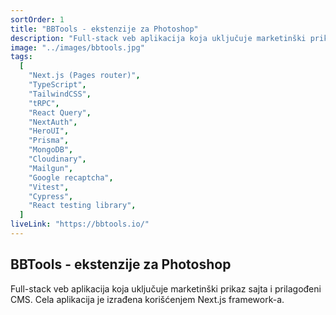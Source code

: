 ```yaml
---
sortOrder: 1
title: "BBTools - ekstenzije za Photoshop"
description: "Full-stack veb aplikacija koja uključuje marketinški prikaz sajta i prilagođeni CMS. Cela aplikacija je izrađena korišćenjem Next.js framework-a."
image: "../images/bbtools.jpg"
tags:
  [
    "Next.js (Pages router)",
    "TypeScript",
    "TailwindCSS",
    "tRPC",
    "React Query",
    "NextAuth",
    "HeroUI",
    "Prisma",
    "MongoDB",
    "Cloudinary",
    "Mailgun",
    "Google recaptcha",
    "Vitest",
    "Cypress",
    "React testing library",
  ]
liveLink: "https://bbtools.io/"
---
```


## BBTools - ekstenzije za Photoshop

Full-stack veb aplikacija koja uključuje marketinški prikaz sajta i prilagođeni CMS. Cela aplikacija je izrađena korišćenjem Next.js framework-a.
